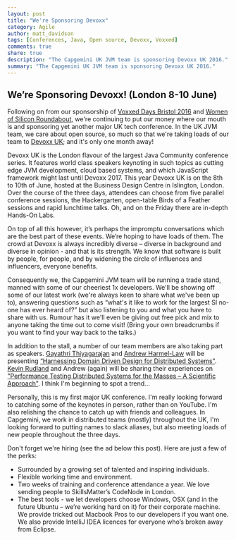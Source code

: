 ```yaml
---
layout: post
title: "We're Sponsoring Devoxx"
category: Agile
author: matt_davidson
tags: [Conferences, Java, Open source, Devoxx, Voxxed]
comments: true
share: true
description: "The Capgemini UK JVM team is sponsoring Devoxx UK 2016."
summary: "The Capgemini UK JVM team is sponsoring Devoxx UK 2016."
---
```

## We’re Sponsoring Devoxx! (London 8-10 June)

Following on from our sponsorship of [Voxxed Days Bristol 2016](https://voxxeddays.com/bristol16/) and [Women of Silicon Roundabout](http://www.women-in-technology.com/), we're continuing to put our money where our mouth is and sponsoring yet another major UK tech conference. In the UK JVM team, we care about open source, so much so that we're taking loads of our team to [Devoxx UK](http://www.devoxx.co.uk/); and it's only one month away!

Devoxx UK is the London flavour of the largest Java Community conference series. It features world class speakers keynoting in such topics as cutting edge JVM development, cloud based systems, and which JavaScript framework might last until Devoxx 2017. This year Devoxx UK is on the 8th to 10th of June, hosted at the Business Design Centre in Islington, London. Over the course of the three days, attendees can choose from five parallel conference sessions, the Hackergarten, open-table Birds of a Feather sessions and rapid lunchtime talks.  Oh, and on the Friday there are in-depth Hands-On Labs.

On top of all this however, it’s perhaps the impromptu conversations which are the best part of these events.  We’re hoping to have loads of them.  The crowd at Devoxx is always incredibly diverse – diverse in background and diverse in opinion - and that is its strength.  We know that software is built by people, for people, and by widening the circle of influences and influencers, everyone benefits.

Consequently we, the Capgemini JVM team will be running a trade stand, manned with some of our cheeriest 1x developers. We'll be showing off some of our latest work (we're always keen to share what we've been up to), answering questions such as “what's it like to work for the largest SI no-one has ever heard of?” but also listening to you and what you have to share with us. Rumour has it we'll even be giving out free pick and mix to anyone taking the time out to come visit! (Bring your own breadcrumbs if you want to find your way back to the talks.)

In addition to the stall, a number of our team members are also taking part as speakers. [Gayathri Thiyagarajan](https://twitter.com/gaythu_rajan) and [Andrew Harmel-Law](http://twitter.com/al94781) will be presenting [“Harnessing Domain Driven Design for Distributed Systems"](http://cfp.devoxx.co.uk/2016/talk/JTS-9279/Harnessing_Domain_Driven_Design_for_Distributed_Systems). [Kevin Rudland](https://twitter.com/kevinrudland) and Andrew (again) will be sharing their experiences on ["Performance Testing Distributed Systems for the Masses – A Scientific Approach"](http://cfp.devoxx.co.uk/2016/talk/LSP-1318/Performance_Testing_Distributed_Systems_for_the_Masses_-_Two_Years_Worth_of_Lessons_Learned). I think I'm beginning to spot a trend...

Personally, this is my first major UK conference. I'm really looking forward to catching some of the keynotes in person, rather than on YouTube. I'm also relishing the chance to catch up with friends and colleagues. In Capgemini, we work in distributed teams (mostly) throughout the UK, I'm looking forward to putting names to slack aliases, but also meeting loads of new people throughout the three days.

Don't forget we're hiring (see the ad below this post). Here are just a few of the perks:

 * Surrounded by a growing set of talented and inspiring individuals.
 * Flexible working time and environment.
 * Two weeks of training and conference attendance a year. We love sending people to SkillsMatter’s CodeNode in London.
 * The best tools - we let developers choose Windows, OSX (and in the future Ubuntu – we’re working hard on it) for their corporate machine. We provide tricked out Macbook Pros to our developers if you want one.  We also provide IntelliJ IDEA licences for everyone who’s broken away from Eclipse.
